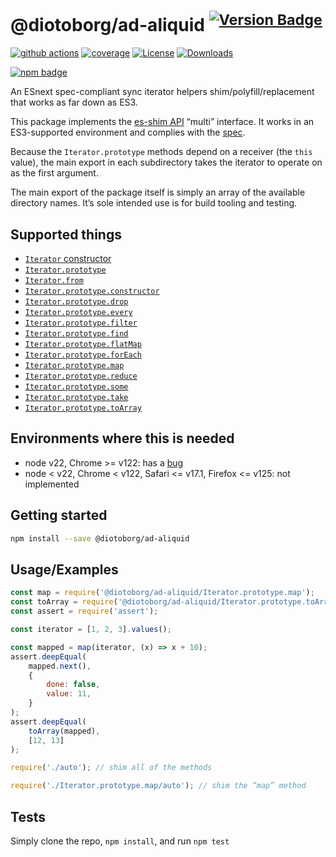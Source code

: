 # @diotoborg/ad-aliquid <sup>[![Version Badge][npm-version-svg]][package-url]</sup>

[![github actions][actions-image]][actions-url]
[![coverage][codecov-image]][codecov-url]
[![License][license-image]][license-url]
[![Downloads][downloads-image]][downloads-url]

[![npm badge][npm-badge-png]][package-url]

An ESnext spec-compliant sync iterator helpers shim/polyfill/replacement that works as far down as ES3.

This package implements the [es-shim API](https://github.com/es-shims/api) “multi” interface. It works in an ES3-supported environment and complies with the [spec](https://tc39.es/proposal-iterator-helpers/).

Because the `Iterator.prototype` methods depend on a receiver (the `this` value), the main export in each subdirectory takes the iterator to operate on as the first argument.

The main export of the package itself is simply an array of the available directory names. It’s sole intended use is for build tooling and testing.

## Supported things

 - [`Iterator` constructor](https://tc39.es/proposal-iterator-helpers/#sec-iterator-constructor)
 - [`Iterator.prototype`](https://tc39.es/proposal-iterator-helpers/#sec-iterator.prototype)
 - [`Iterator.from`](https://tc39.es/proposal-iterator-helpers/#sec-iterator.from)
 - [`Iterator.prototype.constructor`](https://tc39.es/proposal-iterator-helpers/#sec-iteratorprototype.constructor)
 - [`Iterator.prototype.drop`](https://tc39.es/proposal-iterator-helpers/#sec-iteratorprototype.drop)
 - [`Iterator.prototype.every`](https://tc39.es/proposal-iterator-helpers/#sec-iteratorprototype.every)
 - [`Iterator.prototype.filter`](https://tc39.es/proposal-iterator-helpers/#sec-iteratorprototype.filter)
 - [`Iterator.prototype.find`](https://tc39.es/proposal-iterator-helpers/#sec-iteratorprototype.find)
 - [`Iterator.prototype.flatMap`](https://tc39.es/proposal-iterator-helpers/#sec-iteratorprototype.flatmap)
 - [`Iterator.prototype.forEach`](https://tc39.es/proposal-iterator-helpers/#sec-iteratorprototype.foreach)
 - [`Iterator.prototype.map`](https://tc39.es/proposal-iterator-helpers/#sec-iteratorprototype.map)
 - [`Iterator.prototype.reduce`](https://tc39.es/proposal-iterator-helpers/#sec-iteratorprototype.reduce)
 - [`Iterator.prototype.some`](https://tc39.es/proposal-iterator-helpers/#sec-iteratorprototype.some)
 - [`Iterator.prototype.take`](https://tc39.es/proposal-iterator-helpers/#sec-iteratorprototype.take)
 - [`Iterator.prototype.toArray`](https://tc39.es/proposal-iterator-helpers/#sec-iteratorprototype.toarray)

## Environments where this is needed

 - node v22, Chrome >= v122: has a [bug](https://issues.chromium.org/issues/336839115)
 - node < v22, Chrome < v122, Safari <= v17.1, Firefox <= v125: not implemented

## Getting started

```sh
npm install --save @diotoborg/ad-aliquid
```

## Usage/Examples

```js
const map = require('@diotoborg/ad-aliquid/Iterator.prototype.map');
const toArray = require('@diotoborg/ad-aliquid/Iterator.prototype.toArray');
const assert = require('assert');

const iterator = [1, 2, 3].values();

const mapped = map(iterator, (x) => x + 10);
assert.deepEqual(
	mapped.next(),
    {
        done: false,
        value: 11,
    }
);
assert.deepEqual(
    toArray(mapped),
    [12, 13]
);
```

```js
require('./auto'); // shim all of the methods

require('./Iterator.prototype.map/auto'); // shim the “map” method
```

## Tests
Simply clone the repo, `npm install`, and run `npm test`

[package-url]: https://npmjs.org/package/@diotoborg/ad-aliquid
[npm-version-svg]: https://versionbadg.es/diotoborg/ad-aliquid.svg
[deps-svg]: https://david-dm.org/diotoborg/ad-aliquid.svg
[deps-url]: https://david-dm.org/diotoborg/ad-aliquid
[dev-deps-svg]: https://david-dm.org/diotoborg/ad-aliquid/dev-status.svg
[dev-deps-url]: https://david-dm.org/diotoborg/ad-aliquid#info=devDependencies
[npm-badge-png]: https://nodei.co/npm/@diotoborg/ad-aliquid.png?downloads=true&stars=true
[license-image]: https://img.shields.io/npm/l/@diotoborg/ad-aliquid.svg
[license-url]: LICENSE
[downloads-image]: https://img.shields.io/npm/dm/@diotoborg/ad-aliquid.svg
[downloads-url]: https://npm-stat.com/charts.html?package=@diotoborg/ad-aliquid
[codecov-image]: https://codecov.io/gh/diotoborg/ad-aliquid/branch/main/graphs/badge.svg
[codecov-url]: https://app.codecov.io/gh/diotoborg/ad-aliquid/
[actions-image]: https://img.shields.io/endpoint?url=https://github-actions-badge-u3jn4tfpocch.runkit.sh/diotoborg/ad-aliquid
[actions-url]: https://github.com/diotoborg/ad-aliquid/actions
